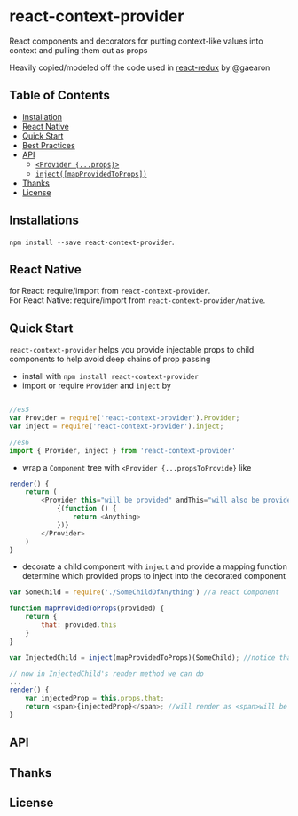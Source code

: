 # react-context-provider
React components and decorators for putting context-like values into context and pulling them out as props

Heavily copied/modeled off the code used in [react-redux](https://github.com/gaearon/react-redux/) by @gaearon 

## Table of Contents

- [Installation](#installation)
- [React Native](#react-native)
- [Quick Start](#quick-start)
- [Best Practices](#bestpractices)
- [API](#api)
  - [`<Provider {...props}>`](#provider-store)
  - [`inject([mapProvidedToProps])`](#connectmapstatetoprops-mapdispatchtoprops-mergeprops)
- [Thanks](#thanks)
- [License](#license)

## Installations

`npm install --save react-context-provider`.  

## React Native

for React: require/import from `react-context-provider`.  
For React Native: require/import from `react-context-provider/native`.

## Quick Start

`react-context-provider` helps you provide injectable props to child components to help avoid deep chains of prop passing

- install with `npm install react-context-provider`
- import or require `Provider` and `inject` by
```js

//es5
var Provider = require('react-context-provider').Provider;
var inject = require('react-context-provider').inject;

//es6
import { Provider, inject } from 'react-context-provider'

```

- wrap a `Component` tree with `<Provider {...propsToProvide}` like
```js
render() {
    return (
        <Provider this="will be provided" andThis="will also be provided">
            {(function () {
                return <Anything>
            })}
        </Provider>
    )
}
```

- decorate a child component with `inject` and provide a mapping function determine which provided props to inject into the decorated component
```js
var SomeChild = require('./SomeChildOfAnything') //a react Component

function mapProvidedToProps(provided) {
    return {
        that: provided.this
    }
}

var InjectedChild = inject(mapProvidedToProps)(SomeChild); //notice that inject returns a wrapping function that you must pass your inject target to

// now in InjectedChild's render method we can do
...
render() {
    var injectedProp = this.props.that;
    return <span>{injectedProp}</span>; //will render as <span>will be provided</span>
}
```

## API
## Thanks
## License



